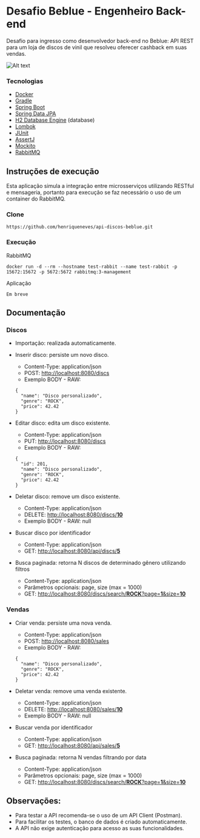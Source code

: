 # Desafio Beblue - Engenheiro Back-end

Desafio para ingresso como desenvolvedor back-end no Beblue: API REST para um loja de discos de vinil que resolveu oferecer cashback em suas vendas.

![Alt text](api-discos-beblue/src/main/resources/static/images/integration-image.png?raw=true "Integração de microsserviços")

### Tecnologias
- [Docker](https://www.docker.com/)
- [Gradle](https://gradle.org/)
- [Spring Boot](https://spring.io/projects/spring-boot)
- [Spring Data JPA](https://spring.io/projects/spring-data-jpa)
- [H2 Database Engine](https://www.h2database.com/) (database)
- [Lombok](https://projectlombok.org/)
- [JUnit](https://junit.org/junit5/)
- [AssertJ](https://joel-costigliola.github.io/assertj/)
- [Mockito](https://site.mockito.org/)
- [RabbitMQ](https://www.rabbitmq.com/)

## Instruções de execução

Esta aplicação simula a integração entre microsserviços utilizando RESTful e mensageria, 
portanto para execução se faz necessário o uso de um container do RabbitMQ.

### Clone
```https://github.com/henriqueneves/api-discos-beblue.git```

### Execução

RabbitMQ

```
docker run -d --rm --hostname test-rabbit --name test-rabbit -p 15672:15672 -p 5672:5672 rabbitmq:3-management
```

Aplicação

```
Em breve
```

## Documentação

### Discos
* Importação: realizada automaticamente.

* Inserir disco: persiste um novo disco.
  * Content-Type: application/json
  * POST: [http://localhost:8080/discs](http://localhost:8080/discs)
  * Exemplo BODY - RAW:
  ```
  {
    "name": "Disco personalizado",
    "genre": "ROCK",
    "price": 42.42
  }
  ```
  
* Editar disco: edita um disco existente.
  * Content-Type: application/json
  * PUT: [http://localhost:8080/discs](http://localhost:8080/discs)
  * Exemplo BODY - RAW:
  ```
  {
    "id": 201,
    "name": "Disco personalizado",
    "genre": "ROCK",
    "price": 42.42
  }
  ```
  
* Deletar disco: remove um disco existente.
  * Content-Type: application/json
  * DELETE: [http://localhost:8080/discs/**10**](http://localhost:8080/discs/10)
  * Exemplo BODY - RAW: null
  
* Buscar disco por identificador
   * Content-Type: application/json
   * GET: [http://localhost:8080/api/discs/**5**](http://localhost:8080/discs/5)


* Busca paginada: retorna N discos de determinado gênero utilizando filtros
  * Content-Type: application/json
  * Parâmetros opcionais: page, size (max = 1000)
  * GET: [http://localhost:8080/discs/search/**ROCK**?page=**1**&size=**10**](http://localhost:8080/discs/search/ROCK?page=1&size=10)

### Vendas

* Criar venda: persiste uma nova venda.
  * Content-Type: application/json
  * POST: [http://localhost:8080/sales](http://localhost:8080/sales)
  * Exemplo BODY - RAW:
  ```
  {
    "name": "Disco personalizado",
    "genre": "ROCK",
    "price": 42.42
  }
  ```
  
* Deletar venda: remove uma venda existente.
  * Content-Type: application/json
  * DELETE: [http://localhost:8080/sales/**10**](http://localhost:8080/sales/10)
  * Exemplo BODY - RAW: null
  
* Buscar venda por identificador
   * Content-Type: application/json
   * GET: [http://localhost:8080/api/sales/**5**](http://localhost:8080/sales/5)


* Busca paginada: retorna N vendas filtrando por data
  * Content-Type: application/json
  * Parâmetros opcionais: page, size (max = 1000)
  * GET: [http://localhost:8080/discs/search/**ROCK**?page=**1**&size=**10**](http://localhost:8080/discs/search/ROCK?page=1&size=10)


## Observações:

* Para testar a API recomenda-se o uso de um API Client (Postman).
* Para facilitar os testes, o banco de dados é criado automaticamente.
* A API não exige autenticação para acesso as suas funcionalidades.
